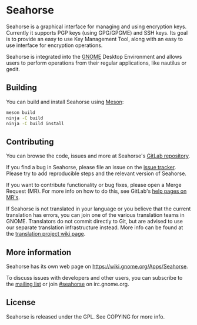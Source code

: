 # Seahorse
Seahorse is a graphical interface for managing and using encryption keys.
Currently it supports PGP keys (using GPG/GPGME) and SSH keys. Its goal is to
provide an easy to use Key Management Tool, along with an easy to use interface
for encryption operations.

Seahorse is integrated into the [GNOME] Desktop Environment and allows users to
perform operations from their regular applications, like nautilus or gedit.

## Building
You can build and install Seahorse using [Meson]:
```sh
meson build
ninja -C build
ninja -C build install
```

## Contributing
You can browse the code, issues and more at Seahorse's [GitLab repository].

If you find a bug in Seahorse, please file an issue on the [issue tracker].
Please try to add reproducible steps and the relevant version of Seahorse.

If you want to contribute functionality or bug fixes, please open a Merge
Request (MR). For more info on how to do this, see GitLab's [help pages on
MR's].

If Seahorse is not translated in your language or you believe that the
current translation has errors, you can join one of the various translation
teams in GNOME. Translators do not commit directly to Git, but are advised to
use our separate translation infrastructure instead. More info can be found at
the [translation project wiki page].

## More information
Seahorse has its own web page on https://wiki.gnome.org/Apps/Seahorse.

To discuss issues with developers and other users, you can subscribe to the
[mailing list] or join [#seahorse] on irc.gnome.org.

## License
Seahorse is released under the GPL. See COPYING for more info.


[GNOME]: https://www.gnome.org
[Meson]: http://mesonbuild.com
[GitLab repository]: https://gitlab.gnome.org/GNOME/seahorse
[help pages on MR's]: https://docs.gitlab.com/ee/gitlab-basics/add-merge-request.html
[issue tracker]: https://gitlab.gnome.org/GNOME/seahorse/issues
[translation project wiki page]: https://wiki.gnome.org/TranslationProject/
[mailing list]: https://mail.gnome.org/mailman/listinfo/seahorse-list
[#seahorse]: irc://irc.gnome.org/seahorse
